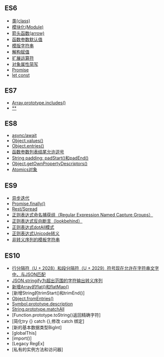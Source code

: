 ## ES6
- [类(class)](ES6-class.js)
- [模块化(Module)](ES6-module.js)
- [箭头函数(arrow)](ES6-arrow.js)
- [函数参数默认值](ES6-defaultValue.js)
- [模版字符串](ES6-templateString.js)
- [解构赋值](ES6-deconstruct.js)
- [扩展运算符](ES6-spreadOperator.js)
- [对象属性简写](ES6-objectAbbreviation.js)
- [Promise](ES6-Promise.js)
- [let const](ES6-let-const.js)

## ES7
- [Array.prototype.includes()](ES7-Array.prototype.includes().js)
- [**](ES7-**.js)

## ES8
- [async/await](ES8-async-await.js)
- [Object.values()](ES8-Object.values().js)
- [Object.entries()](ES8-Object.entries().js)
- [函数参数列表结尾允许逗号]()
- [String padding: padStart()和padEnd()](ES8-String-padding.js)
- [Object.getOwnPropertyDescriptors()](ES8-Object.getOwnPropertyDescriptors().js)
- [Atomics对象](ES8-Atomics.js)

## ES9
- [异步迭代](ES9-async-iterators.js)
- [Promise.finally()](ES9-Promise.finally().js)
- [Rest/Spread](ES9-rest-spread.js)
- [正则表达式命名捕获组（Regular Expression Named Capture Groups）](ES9-exec.js)
- [正则表达式反向断言（lookbehind）](ES9-lookbehind.js)
- [正则表达式dotAll模式](ES9-dotAll.js)
- [正则表达式Unicode转义](ES9-Unicode.js)
- [非转义序列的模板字符串](ES9-templateString.js)

## ES10
- [行分隔符（U + 2028）和段分隔符（U + 2029）符号现在允许在字符串文字中，与JSON匹配]()
- [JSON.stringify为超出范围的字符输出转义序列]()
- [新增Array的flat()和flatMap()](ES10-flat-flatMap.js)
- [新增String的trimStart()和trimEnd()]
- [Object.fromEntries()](ES10-Object.fromEntries().js)
- [Symbol.prototype.description](ES10-Symbol-description.js)
- [String.prototype.matchAll](ES10-String-matchAll.js)
- [Function.prototype.toString()返回精确字符]
- [简化try {} catch {},修改 catch 绑定]
- [新的基本数据类型BigInt]
- [globalThis]
- [import()]
- [Legacy RegEx]
- [私有的实例方法和访问器]
